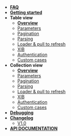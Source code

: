 - [**FAQ**](/menu/faq/)
- [**Getting started**](/)
- **Table view**
	- [**Overview**](/menu/table-view/)
	- [Parameters](/menu/table-view/parameters)
	- [Pagination](/menu/table-view/pagination)
	- [Parsing](/menu/table-view/parsing)
	- [Loader & pull to refresh](/menu/table-view/loader)
	- [XIB](/menu/table-view/xib)
	- [Authentication](/menu/table-view/authentication)
	- [Custom cases](/menu/table-view/custom-cases)
- **Collection view**
	- [**Overview**](/menu/collection-view/)
	- [Parameters](/menu/collection-view/parameters)
	- [Pagination](/menu/collection-view/pagination)
	- [Parsing](/menu/collection-view/parsing)
	- [Loader & pull to refresh](/menu/collection-view/loader)
	- [XIB](/menu/collection-view/xib)
	- [Authentication](/menu/collection-view/authentication)
	- [Custom cases](/menu/collection-view/custom-cases)
- [**Debugging**](/menu/debugging/)
- [**Changelog**](/menu/changelog/)
	- [V1.0](/menu/changelog/1.0/) 	
- <a href="menu/api/index.html" target="_blank">**API DOCUMENTATION**</a>